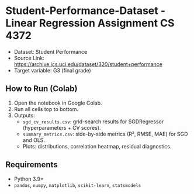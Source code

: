 # Student-Performance-Dataset - Linear Regression Assignment CS 4372

- Dataset: Student Performance 
- Source Link: https://archive.ics.uci.edu/dataset/320/student+performance
- Target variable: G3 (final grade)

## How to Run (Colab)
1. Open the notebook in Google Colab.
2. Run all cells top to bottom.
3. Outputs:
   - `sgd_cv_results.csv`: grid-search results for SGDRegressor (hyperparameters + CV scores).
   - `summary_metrics.csv`: side-by-side metrics (R², RMSE, MAE) for SGD and OLS.
   - Plots: distributions, correlation heatmap, residual diagnostics.


## Requirements
- Python 3.9+
- `pandas`, `numpy`, `matplotlib`, `scikit-learn`, `statsmodels`
